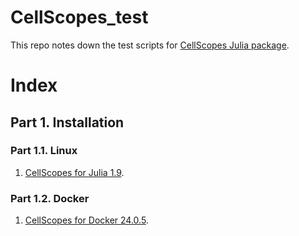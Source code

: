 # CellScopes_test

This repo notes down the test scripts for <a href="https://github.com/HaojiaWu/CellScopes.jl/" target="_blank">CellScopes Julia package</a>.

# Index

## Part 1. Installation

### Part 1.1. Linux

1. <a href="https://builderpie.github.io/CellScopes_test/docs/installation/linux/julia1.9.4/CellScopes_for_julia1.9" target="_blank">CellScopes for Julia 1.9</a>.

### Part 1.2. Docker

1. <a href="https://builderpie.github.io/CellScopes_test/docs/installation/docker/24.0.5/CCellScopes_for_Docker24.0.5" target="_blank">CellScopes for Docker 24.0.5</a>.